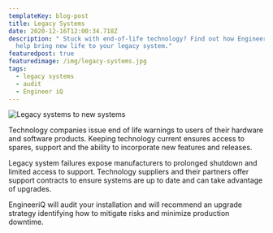 ```yaml
---
templateKey: blog-post
title: Legacy Systems
date: 2020-12-16T12:00:34.718Z
description: " Stuck with end-of-life technology? Find out how EngineeriQ can
  help bring new life to your legacy system."
featuredpost: true
featuredimage: /img/legacy-systems.jpg
tags:
  - legacy systems
  - audit
  - Engineer iQ
---
```

![Legacy systems to new systems](/img/legacy-systems.jpg)

Technology companies issue end of life warnings to users of their hardware and software products. Keeping technology current ensures access to spares, support and the ability to incorporate new features and releases.


Legacy system failures expose manufacturers to prolonged shutdown and limited access to support. Technology suppliers and their partners offer support contracts to ensure systems are up to date and can take advantage of upgrades.


EngineeriQ will audit your installation and will recommend an upgrade strategy identifying how to mitigate risks and minimize production downtime.